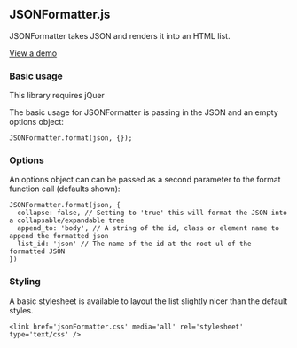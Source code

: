 ## JSONFormatter.js

JSONFormatter takes JSON and renders it into an HTML list.

[View a demo](http://forward.github.com/json-formatter/)

### Basic usage

This library requires jQuer

The basic usage for JSONFormatter is passing in the JSON and an empty options object:

    JSONFormatter.format(json, {});

### Options

An options object can can be passed as a second parameter to the format function call (defaults shown):

    JSONFormatter.format(json, {
      collapse: false, // Setting to 'true' this will format the JSON into a collapsable/expandable tree
      append_to: 'body', // A string of the id, class or element name to append the formatted json
      list_id: 'json' // The name of the id at the root ul of the formatted JSON
    })

### Styling

A basic stylesheet is available to layout the list slightly nicer than the default styles.

    <link href='jsonFormatter.css' media='all' rel='stylesheet' type='text/css' />